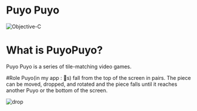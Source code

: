 # Puyo Puyo
![Objective-C](https://img.shields.io/badge/objectiveC-green.svg?style=flat)


# What is PuyoPuyo?
Puyo Puyo is a series of tile-matching video games.

#Role
Puyo(in my app : 💙s) fall from the top of the screen in pairs.
The piece can be moved, dropped, and rotated and the piece falls until it reaches another Puyo or the bottom of the screen.

![drop]()
